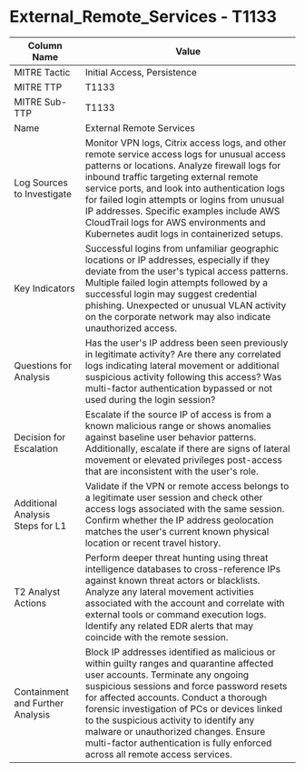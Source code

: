 # External_Remote_Services - T1133

| Column Name | Value |
|-------------|-------|
| MITRE Tactic | Initial Access, Persistence |
| MITRE TTP | T1133 |
| MITRE Sub-TTP | T1133 |
| Name | External Remote Services |
| Log Sources to Investigate | Monitor VPN logs, Citrix access logs, and other remote service access logs for unusual access patterns or locations. Analyze firewall logs for inbound traffic targeting external remote service ports, and look into authentication logs for failed login attempts or logins from unusual IP addresses. Specific examples include AWS CloudTrail logs for AWS environments and Kubernetes audit logs in containerized setups. |
| Key Indicators | Successful logins from unfamiliar geographic locations or IP addresses, especially if they deviate from the user's typical access patterns. Multiple failed login attempts followed by a successful login may suggest credential phishing. Unexpected or unusual VLAN activity on the corporate network may also indicate unauthorized access. |
| Questions for Analysis | Has the user's IP address been seen previously in legitimate activity? Are there any correlated logs indicating lateral movement or additional suspicious activity following this access? Was multi-factor authentication bypassed or not used during the login session? |
| Decision for Escalation | Escalate if the source IP of access is from a known malicious range or shows anomalies against baseline user behavior patterns. Additionally, escalate if there are signs of lateral movement or elevated privileges post-access that are inconsistent with the user's role. |
| Additional Analysis Steps for L1 | Validate if the VPN or remote access belongs to a legitimate user session and check other access logs associated with the same session. Confirm whether the IP address geolocation matches the user's current known physical location or recent travel history. |
| T2 Analyst Actions | Perform deeper threat hunting using threat intelligence databases to cross-reference IPs against known threat actors or blacklists. Analyze any lateral movement activities associated with the account and correlate with external tools or command execution logs. Identify any related EDR alerts that may coincide with the remote session. |
| Containment and Further Analysis | Block IP addresses identified as malicious or within guilty ranges and quarantine affected user accounts. Terminate any ongoing suspicious sessions and force password resets for affected accounts. Conduct a thorough forensic investigation of PCs or devices linked to the suspicious activity to identify any malware or unauthorized changes. Ensure multi-factor authentication is fully enforced across all remote access services. |
